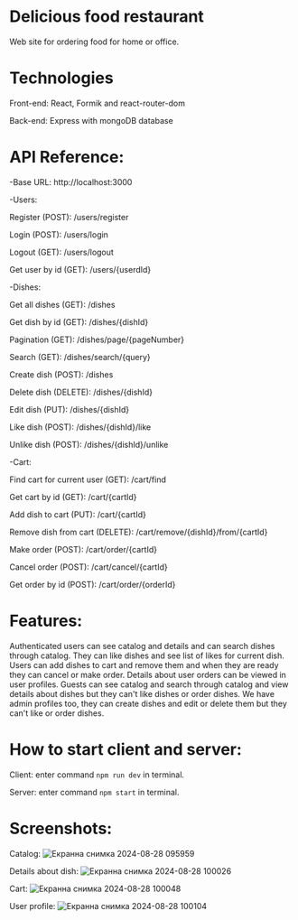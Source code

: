 # Delicious food restaurant
Web site for ordering food for home or office.
# Technologies
Front-end: React, Formik and react-router-dom

Back-end: Express with mongoDB database
# API Reference:
-Base URL: http://localhost:3000

-Users:

Register (POST): /users/register

Login (POST): /users/login

Logout (GET): /users/logout

Get user by id (GET): /users/{userdId}

-Dishes:

Get all dishes (GET): /dishes

Get dish by id (GET): /dishes/{dishId}

Pagination (GET): /dishes/page/{pageNumber}

Search (GET): /dishes/search/{query}

Create dish (POST): /dishes

Delete dish (DELETE): /dishes/{dishId}

Edit dish (PUT): /dishes/{dishId}

Like dish (POST): /dishes/{dishId}/like

Unlike dish (POST): /dishes/{dishId}/unlike

-Cart:

Find cart for current user (GET): /cart/find

Get cart by id (GET): /cart/{cartId}

Add dish to cart (PUT): /cart/{cartId}

Remove dish from cart (DELETE): /cart/remove/{dishId}/from/{cartId}

Make order (POST): /cart/order/{cartId}

Cancel order (POST): /cart/cancel/{cartId}

Get order by id (POST): /cart/order/{orderId}
# Features:
Authenticated users can see catalog and details and can search dishes through catalog. They can like dishes and see list of likes for current dish. Users can add dishes to cart and remove them and when they are ready they can cancel or make order. Details about user orders can be viewed in user profiles. Guests can see catalog and search through catalog and view details about dishes but they can't like dishes or order dishes. We have admin profiles too, they can create dishes and edit or delete them but they can't like or order dishes.
# How to start client and server:
Client: enter command  `npm run dev`  in terminal.

Server: enter command  `npm start`  in terminal.
# Screenshots:
Catalog:
![Екранна снимка 2024-08-28 095959](https://github.com/user-attachments/assets/1bae8e68-9dc8-4699-afde-cfb3a395b7a6)

Details about dish:
![Екранна снимка 2024-08-28 100026](https://github.com/user-attachments/assets/0329df0b-a038-41b8-bc4c-454048497653)

Cart:
![Екранна снимка 2024-08-28 100048](https://github.com/user-attachments/assets/e86abf37-996c-4c67-86a1-d7d46aac2467)

User profile:
![Екранна снимка 2024-08-28 100104](https://github.com/user-attachments/assets/d6be53ec-e08e-45fa-b9dc-6857d374feaf)




